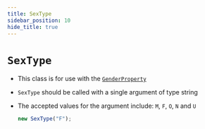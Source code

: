 ```yaml
---
title: SexType
sidebar_position: 10
hide_title: true
---
```


# `SexType`

- This class is for use with the
  [`GenderProperty`](/documentation/properties/genderproperty)

- `SexType` should be called with a single argument of type string

- The accepted values for the argument include: `M`, `F`, `O`, `N` and `U`

  ```js
  new SexType("F");
  ```
